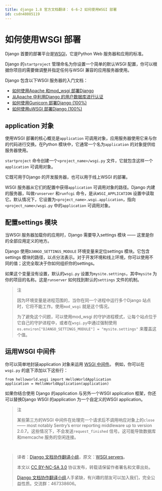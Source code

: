 ```yaml
---
title: django 1.8 官方文档翻译： 6-6-2 如何使用WSGI 部署
id: csdn48085119
---
```


# 如何使用WSGI 部署

Django 首要的部署平台是[WSGI](http://www.wsgi.org/)，它是Python Web 服务器和应用的标准。

Django 的`startproject` 管理命名为你设置一个简单的默认WSGI 配置，你可以根据你项目的需要做调整并指定任何与WSGI 兼容的应用服务器使用。

Django 包含以下WSGI 服务器的入门文档：

*   [如何使用Apache 和mod_wsgi 部署Django](http://python.usyiyi.cn/django/howto/deployment/wsgi/modwsgi.html)
*   [从Apache 中利用Django 的用户数据库进行认证](http://python.usyiyi.cn/django/howto/deployment/wsgi/apache-auth.html)
*   [如何使用Gunicorn 部署Django (100%)](http://python.usyiyi.cn/django/howto/deployment/wsgi/gunicorn.html)
*   [如何使用uWSGI 部署Django (100%)](http://python.usyiyi.cn/django/howto/deployment/wsgi/uwsgi.html)

## application 对象

使用WSGI 部署的核心概览是`application` 可调用对象，应用服务器使用它来与你的代码进行交换。在Python 模块中，它通常一个名为`application` 的对象提供给服务器使用。

`startproject` 命令创建一个`<project_name>/wsgi.py` 文件，它就包含这样一个`application` 可调用对象。

它既可用于Django 的开发服务器，也可以用于线上WSGI 的部署。

WSGI 服务器从它们的配置中获得`application` 可调用对象的路径。Django 内建的服务器，叫做`runserver` 和`runfcgi` 命令，是从`WSGI_APPLICATION` 设置中读取它。默认情况下，它设置为`<project_name>.wsgi.application`，指向`<project_name>/wsgi.py` 中的`application` 可调用对象。

## 配置settings 模块

当WSGI 服务器加载你的应用时，Django 需要导入settings 模块 —— 这里是你的全部应用定义的地方。

Django 使用`DJANGO_SETTINGS_MODULE` 环境变量来定位settings 模块。它包含settings 模块的路径，以点分法表示。对于开发环境和线上环境，你可以使用不同的值；这完全取决于你如何组织你的settings。

如果这个变量没有设置，默认的`wsgi.py` 设置为`mysite.settings`，其中`mysite` 为你的项目的名称。这是`runserver` 如何找到默认的`settings` 文件的机制。

> 注
> 
> 因为环境变量是进程范围的，当你在同一个进程中运行多个Django 站点时，它将不能工作。使用`mod_wsgi` 就是这个情况。
> 
> 为了避免这个问题，可以使用mod_wsgi 的守护进程模式，让每个站点位于它自己的守护进程中，或者在`wsgi.py`中通过强制使用`os.environ["DJANGO_SETTINGS_MODULE"] = "mysite.settings"` 来覆盖这个值。

## 运用WSGI 中间件

你可以简单地封装application 对象来运用 [WSGI 中间件](https://www.python.org/dev/peps/pep-3333/#middleware-components-that-play-both-sides)。 例如，你可以在`wsgi.py` 的底下添加以下这些行：

```
from helloworld.wsgi import HelloWorldApplication
application = HelloWorldApplication(application)
```

如果你结合使用 Django 的application 与另外一个WSGI application 框架，你还可以替换Django WSGI 的application 为一个自定义的WSGI application。

> 注
> 
> 某些第三方的WSGI 中间件在处理完一个请求后不调用响应对象上的`close` —— most notably Sentry’s error reporting middleware up to version 2.0.7。这些情况下，不会发送`request_finished` 信号。这可能导致数据库和memcache 服务的空闲连接。

‍

> 译者：[Django 文档协作翻译小组](http://python.usyiyi.cn/django/index.html)，原文：[WSGI servers](https://docs.djangoproject.com/en/1.8/howto/deployment/wsgi/)。
> 
> 本文以 [CC BY-NC-SA 3.0](http://creativecommons.org/licenses/by-nc-sa/3.0/cn/) 协议发布，转载请保留作者署名和文章出处。
> 
> [Django 文档协作翻译小组](http://python.usyiyi.cn/django/index.html)人手紧缺，有兴趣的朋友可以加入我们，完全公益性质。交流群：467338606。